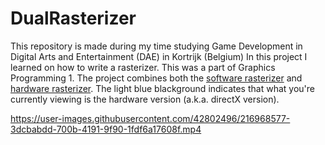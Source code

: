 # DualRasterizer

This repository is made during my time studying Game Development in Digital Arts and Entertainment (DAE) in Kortrijk (Belgium) In this project I learned on how to write a rasterizer. This was a part of Graphics Programming 1.
The project combines both the [software rasterizer](https://github.com/Wardergrip/rasterizer) and [hardware rasterizer](https://github.com/Wardergrip/rasterizerDirectX).
The light blue blackground indicates that what you're currently viewing is the hardware version (a.k.a. directX version).

https://user-images.githubusercontent.com/42802496/216968577-3dcbabdd-700b-4191-9f90-1fdf6a17608f.mp4
